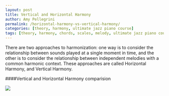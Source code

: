 ```yaml
---
layout: post
title: Vertical and Horizontal Harmony
author: Amy Pellegrini
permalink: /horizontal-harmony-vs-vertical-harmony/
categories: [theory, harmony, ultimate jazz piano course]
tags: [theory, harmony, chords, scales, melody, ultimate jazz piano course]
---
```


There are two approaches to harmonization: one way is to consider the relationship between sounds played at a single moment in time, and the other is to consider the relationship between independent melodies with a common harmonic context. These approaches are called Horizontal Harmony, and Vertical Harmony.

####Vertical and Horizontal Harmony comparision

<img src='{{ "/img/ultimate-jazz-piano-course/horizontal-harmony-vs-vertical-harmony.svg" | prepend: site.baseurl }}'>
